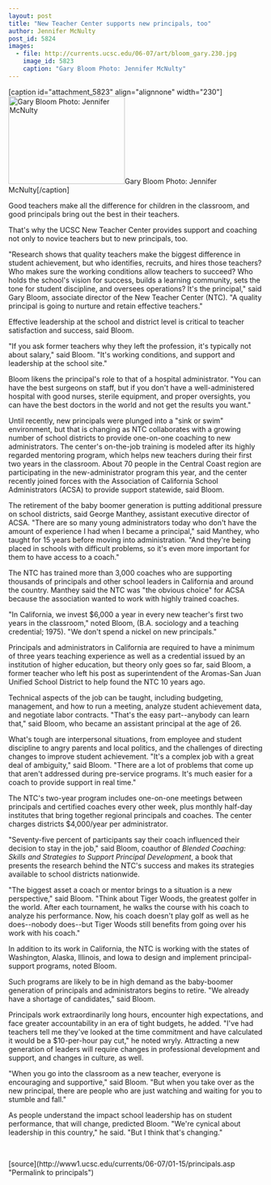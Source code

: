 ```yaml
---
layout: post
title: "New Teacher Center supports new principals, too"
author: Jennifer McNulty
post_id: 5824
images:
  - file: http://currents.ucsc.edu/06-07/art/bloom_gary.230.jpg
    image_id: 5823
    caption: "Gary Bloom Photo: Jennifer McNulty"
---
```


[caption id="attachment_5823" align="alignnone" width="230"]<a href="http://localhost/mysite/wp-content/uploads/2007/01/bloom_gary.230.jpg"><img class="size-full wp-image-5823" src="http://localhost/mysite/wp-content/uploads/2007/01/bloom_gary.230.jpg" alt="Gary Bloom Photo: Jennifer McNulty" width="230" height="173" /></a>Gary Bloom Photo: Jennifer McNulty[/caption]
<a name="content" id="content"></a>
<p>
  Good teachers make all the difference for children in the classroom, and good principals bring out the best in their teachers.
</p>
<p>
  That's why the UCSC New Teacher Center provides support and coaching not only to novice teachers but to new principals, too.
</p>
<p>
  "Research shows that quality teachers make the biggest difference in student achievement, but who identifies, recruits, and hires those teachers? Who makes sure the working conditions allow teachers to succeed? Who holds the school's vision for success, builds a learning community, sets the tone for student discipline, and oversees operations? It's the principal," said Gary Bloom, associate director of the New Teacher Center (NTC). "A quality principal is going to nurture and retain effective teachers."
</p>
<p>
  Effective leadership at the school and district level is critical to teacher satisfaction and success, said Bloom.
</p>
<p>
  "If you ask former teachers why they left the profession, it's typically not about salary," said Bloom. "It's working conditions, and support and leadership at the school site."
</p>
<p>
  Bloom likens the principal's role to that of a hospital administrator. "You can have the best surgeons on staff, but if you don't have a well-administered hospital with good nurses, sterile equipment, and proper oversights, you can have the best doctors in the world and not get the results you want."
</p>
<p>
  Until recently, new principals were plunged into a "sink or swim" environment, but that is changing as NTC collaborates with a growing number of school districts to provide one-on-one coaching to new administrators. The center's on-the-job training is modeled after its highly regarded mentoring program, which helps new teachers during their first two years in the classroom. About 70 people in the Central Coast region are participating in the new-administrator program this year, and the center recently joined forces with the Association of California School Administrators (ACSA) to provide support statewide, said Bloom.
</p>
<p>
  The retirement of the baby boomer generation is putting additional pressure on school districts, said George Manthey, assistant executive director of ACSA. "There are so many young administrators today who don't have the amount of experience I had when I became a principal," said Manthey, who taught for 15 years before moving into administration. "And they're being placed in schools with difficult problems, so it's even more important for them to have access to a coach."
</p>
<p>
  The NTC has trained more than 3,000 coaches who are supporting thousands of principals and other school leaders in California and around the country. Manthey said the NTC was "the obvious choice" for ACSA because the association wanted to work with highly trained coaches.
</p>
<p>
  "In California, we invest $6,000 a year in every new teacher's first two years in the classroom," noted Bloom, (B.A. sociology and a teaching credential; 1975). "We don't spend a nickel on new principals."
</p>
<p>
  Principals and administrators in California are required to have a minimum of three years teaching experience as well as a credential issued by an institution of higher education, but theory only goes so far, said Bloom, a former teacher who left his post as superintendent of the Aromas-San Juan Unified School District to help found the NTC 10 years ago.
</p>
<p>
  Technical aspects of the job can be taught, including budgeting, management, and how to run a meeting, analyze student achievement data, and negotiate labor contracts. "That's the easy part--anybody can learn that," said Bloom, who became an assistant principal at the age of 26.
</p>
<p>
  What's tough are interpersonal situations, from employee and student discipline to angry parents and local politics, and the challenges of directing changes to improve student achievement. "It's a complex job with a great deal of ambiguity," said Bloom. "There are a lot of problems that come up that aren't addressed during pre-service programs. It's much easier for a coach to provide support in real time."
</p>
<p>
  The NTC's two-year program includes one-on-one meetings between principals and certified coaches every other week, plus monthly half-day institutes that bring together regional principals and coaches. The center charges districts $4,000/year per administrator.
</p>
<p>
  "Seventy-five percent of participants say their coach influenced their decision to stay in the job," said Bloom, coauthor of <i>Blended Coaching: Skills and Strategies to Support Principal Development</i>, a book that presents the research behind the NTC's success and makes its strategies available to school districts nationwide.
</p>
<p>
  "The biggest asset a coach or mentor brings to a situation is a new perspective," said Bloom. "Think about Tiger Woods, the greatest golfer in the world. After each tournament, he walks the course with his coach to analyze his performance. Now, his coach doesn't play golf as well as he does--nobody does--but Tiger Woods still benefits from going over his work with his coach."
</p>
<p>
  In addition to its work in California, the NTC is working with the states of Washington, Alaska, Illinois, and Iowa to design and implement principal-support programs, noted Bloom.
</p>
<p>
  Such programs are likely to be in high demand as the baby-boomer generation of principals and administrators begins to retire. "We already have a shortage of candidates," said Bloom.
</p>
<p>
  Principals work extraordinarily long hours, encounter high expectations, and face greater accountability in an era of tight budgets, he added. "I've had teachers tell me they've looked at the time commitment and have calculated it would be a $10-per-hour pay cut," he noted wryly. Attracting a new generation of leaders will require changes in professional development and support, and changes in culture, as well.
</p>
<p>
  "When you go into the classroom as a new teacher, everyone is encouraging and supportive," said Bloom. "But when you take over as the new principal, there are people who are just watching and waiting for you to stumble and fall."
</p>
<p>
  As people understand the impact school leadership has on student performance, that will change, predicted Bloom. "We're cynical about leadership in this country," he said. "But I think that's changing."
</p>
<p>
  <br>
</p>
[source](http://www1.ucsc.edu/currents/06-07/01-15/principals.asp "Permalink to principals")
